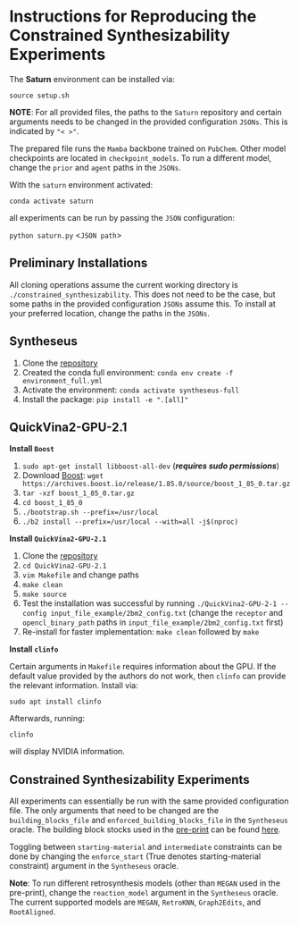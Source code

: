 # Instructions for Reproducing the Constrained Synthesizability Experiments 

The **Saturn** environment can be installed via:

`source setup.sh`

**NOTE**: For all provided files, the paths to the `Saturn` repository and certain arguments needs to be changed in the provided configuration `JSONs`. This is indicated by `"< >"`.

The prepared file runs the `Mamba` backbone trained on `PubChem`. Other model checkpoints are located in `checkpoint_models`. To run a different model, change the `prior` and `agent` paths in the `JSONs`.

With the `saturn` environment activated:

`conda activate saturn`

all experiments can be run by passing the `JSON` configuration: 

`python saturn.py` <`JSON path`>

Preliminary Installations
-------------------------

All cloning operations assume the current working directory is `./constrained_synthesizability`. This does not need to be the case, but some paths in the provided configuration `JSONs` assume this. To install at your preferred location, change the paths in the `JSONs`.


Syntheseus
-------------
1. Clone the [repository](https://github.com/microsoft/syntheseus)
2. Created the conda full environment: `conda env create -f environment_full.yml`
3. Activate the environment: `conda activate syntheseus-full`
4. Install the package: `pip install -e ".[all]"`


QuickVina2-GPU-2.1
------------------
**Install `Boost`**
1. `sudo apt-get install libboost-all-dev` (***requires sudo permissions***)
2. Download [Boost](https://www.boost.org/users/history/version_1_85_0.html): `wget https://archives.boost.io/release/1.85.0/source/boost_1_85_0.tar.gz`
3. `tar -xzf boost_1_85_0.tar.gz`
4. `cd boost_1_85_0`
5. `./bootstrap.sh --prefix=/usr/local`
6. `./b2 install --prefix=/usr/local --with=all -j$(nproc)`


**Install `QuickVina2-GPU-2.1`**
1. Clone the [repository](https://github.com/DeltaGroupNJUPT/Vina-GPU-2.1)
2. `cd QuickVina2-GPU-2.1`
3. `vim Makefile` and change paths
4. `make clean`
5. `make source`
6. Test the installation was successful by running `./QuickVina2-GPU-2-1 --config input_file_example/2bm2_config.txt` (change the `receptor` and `opencl_binary_path` paths in `input_file_example/2bm2_config.txt` first)
7. Re-install for faster implementation: `make clean` followed by `make`

**Install `clinfo`**

Certain arguments in `Makefile` requires information about the GPU. If the default value provided by the authors do not work, then `clinfo` can provide the relevant information. Install via: 

`sudo apt install clinfo`

Afterwards, running:

`clinfo`

will display NVIDIA information.


Constrained Synthesizability Experiments
---------------------------------------------------------------------------

All experiments can essentially be run with the same provided configuration file. The only arguments that need to be changed are the `building_blocks_file` and `enforced_building_blocks_file` in the `Syntheseus` oracle. The building block stocks used in the [pre-print](https://arxiv.org/abs/2410.11527) can be found [here](https://figshare.com/s/07867a1e1025c192e6a9).

Toggling between `starting-material` and `intermediate` constraints can be done by changing the `enforce_start` (True denotes starting-material constraint) argument in the `Syntheseus` oracle.

**Note**: To run different retrosynthesis models (other than `MEGAN` used in the pre-print), change the `reaction_model` argument in the `Syntheseus` oracle. The current supported models are `MEGAN`, `RetroKNN`, `Graph2Edits`, and `RootAligned`.
